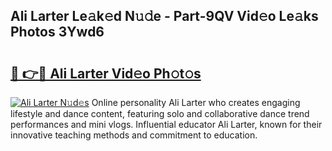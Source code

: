 ## Ali Larter Le𝚊k𝚎d N𝚞𝚍e - Part-9QV Vid𝚎o Le𝚊ks Photos 3Ywd6

# <h2><a href="http://fbft7ym.evod.top/?m=Ali+Larter">🔗 👉🔴 Ali Larter Vid𝚎o Ph𝚘t𝚘s</a></h2>

[![Ali Larter N𝚞d𝚎s](https://i.imgur.com/8V9OHl7.gif)](http://fbft7ym.evod.top/?m=Ali+Larter)
Online personality Ali Larter who creates engaging lifestyle and dance content, featuring solo and collaborative dance trend performances and mini vlogs. Influential educator Ali Larter, known for their innovative teaching methods and commitment to education. 
